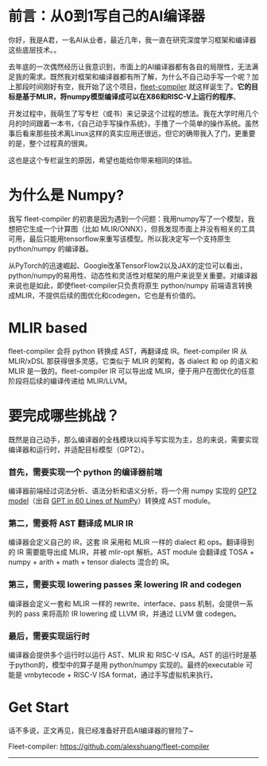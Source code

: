 # 前言：从0到1写自己的AI编译器
你好，我是A君，一名AI从业者，最近几年，我一直在研究深度学习框架和编译器这些底层技术。。

去年底的一次偶然经历让我意识到，市面上的AI编译器都有各自的局限性，无法满足我的需求。既然我对框架和编译器都有所了解，为什么不自己动手写一个呢？加上那段时间刚好有空，我开始了这个项目，[fleet-compiler](https://github.com/alexshuang/fleet-compiler) 就这样诞生了。**它的目标是基于MLIR，将numpy模型编译成可以在X86和RISC-V上运行的程序**。

开发过程中，我萌生了写专栏（或书）来记录这个过程的想法。我在大学时用几个月的时间跟着一本书，《自己动手写操作系统》，手撸了一个简单的操作系统。虽然事后看来那些技术离Linux这样的真实应用还很远，但它的确带我入了门，更重要的是，整个过程真的很爽。

这也是这个专栏诞生的原因，希望也能给你带来相同的体验。

# 为什么是 Numpy?

我写 fleet-compiler 的初衷是因为遇到一个问题：我用numpy写了一个模型，我想把它生成一个计算图（比如 MLIR/ONNX），但我发现市面上并没有相关的工具可用，最后只能用tensorflow来重写该模型。所以我决定写一个支持原生 python/numpy 的编译器。

从PyTorch的迅速崛起、Google改革TensorFlow2以及JAX的定位可以看出，python/numpy的易用性、动态性和灵活性对框架的用户来说至关重要。对编译器来说也是如此，即使fleet-compiler只负责将原生 python/numpy 前端语言转换成MLIR，不提供后续的图优化和codegen，它也是有价值的。

# MLIR based

fleet-compiler 会将 python 转换成 AST，再翻译成 IR。fleet-compiler IR 从 MLIR/xDSL 那获得很多灵感，它类似于 MLIR 的架构，各 dialect 和 op 的语义和 MLIR 是一致的。fleet-compiler IR 可以导出成 MLIR，便于用户在图优化的任意阶段将后续的编译传递给 MLIR/LLVM。

# 要完成哪些挑战？

既然是自己动手，那么编译器的全栈模块以纯手写实现为主，总的来说，需要实现编译器和运行时，并适配目标模型（GPT2）。

### 首先，需要实现一个 python 的编译器前端

编译器前端经过词法分析、语法分析和语义分析，将一个用 numpy 实现的 [GPT2 model](https://github.com/alexshuang/fleet-compiler/blob/main/examples/gpt2.py)（出自 [GPT in 60 Lines of NumPy](https://github.com/jaymody/picoGPT/blob/29e78cc52b58ed2c1c483ffea2eb46ff6bdec785/gpt2_pico.py#L3-L58)）转换成 AST module。

### 第二，需要将 AST 翻译成 MLIR IR

编译器会定义自己的 IR，这套 IR 采用和 MLIR 一样的 dialect 和 ops。翻译得到的 IR 需要能导出成 MLIR，并被 mlir-opt 解析。AST module 会翻译成 TOSA + numpy + arith + math + tensor dialects 混合的 IR。

### 第三，需要实现 lowering passes 来 lowering IR and codegen

编译器会定义一套和 MLIR 一样的 rewrite、interface、pass 机制，会提供一系列的 pass 来将高阶 IR lowering 成 LLVM IR，并通过 LLVM 做 codegen。

### 最后，需要实现运行时

编译器会提供多个运行时以运行 AST、MLIR 和 RISC-V ISA。AST 的运行时是基于python的，模型中的算子是用 python/numpy 实现的。最终的executable 可能是 vmbytecode + RISC-V ISA format，通过手写虚拟机来执行。

# Get Start

话不多说，正文再见，我已经准备好开启AI编译器的冒险了~

Fleet-compiler: https://github.com/alexshuang/fleet-compiler

---


